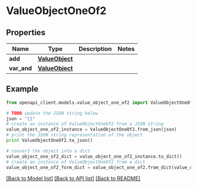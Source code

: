 # ValueObjectOneOf2


## Properties
Name | Type | Description | Notes
------------ | ------------- | ------------- | -------------
**add** | [**ValueObject**](ValueObject.md) |  | 
**var_and** | [**ValueObject**](ValueObject.md) |  | 

## Example

```python
from openapi_client.models.value_object_one_of2 import ValueObjectOneOf2

# TODO update the JSON string below
json = "{}"
# create an instance of ValueObjectOneOf2 from a JSON string
value_object_one_of2_instance = ValueObjectOneOf2.from_json(json)
# print the JSON string representation of the object
print ValueObjectOneOf2.to_json()

# convert the object into a dict
value_object_one_of2_dict = value_object_one_of2_instance.to_dict()
# create an instance of ValueObjectOneOf2 from a dict
value_object_one_of2_form_dict = value_object_one_of2.from_dict(value_object_one_of2_dict)
```
[[Back to Model list]](../README.md#documentation-for-models) [[Back to API list]](../README.md#documentation-for-api-endpoints) [[Back to README]](../README.md)


